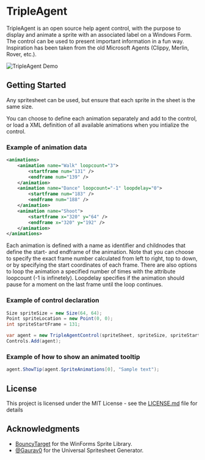 # TripleAgent

TripleAgent is an open source help agent control, with the purpose to display and animate a sprite with an associated label on a Windows Form. The control can be used to present important information in a fun way. Inspiration has been taken from the old Microsoft Agents (Clippy, Merlin, Rover, etc.).

![TripleAgent Demo](http://wip.johnhellbom.com/images/github/tripleagent.png)

## Getting Started

Any spritesheet can be used, but ensure that each sprite in the sheet is the same size.

You can choose to define each animation separately and add to the control, or load a XML definition of all available animations when you intialize the control.

### Example of animation data
```xml  
<animations>
    <animation name="Walk" loopcount="3">
        <startframe num="131" />
        <endframe num="139" />
    </animation>
    <animation name="Dance" loopcount="-1" loopdelay="0">
        <startframe num="183" />
        <endframe num="188" />
    </animation>
    <animation name="Shoot">
        <startframe x="320" y="64" />
        <endframe x="320" y="192" />
    </animation>
</animations>
```
Each animation is defined with a name as identifier and childnodes that define the start- and endframe of the animation. Note that you can choose to specify the exact frame number calculated from left to right, top to down, or by specifying the start coordinates of each frame. There are also options to loop the animation a specified number of times with the attribute loopcount (-1 is infinetely). Loopdelay specifies if the animation should pause for a moment on the last frame until the loop continues. 

### Example of control declaration
```C#
Size spriteSize = new Size(64, 64);
Point spriteLocation = new Point(0, 0);
int spriteStartFrame = 131;

var agent = new TripleAgentControl(spriteSheet, spriteSize, spriteStartFrame, spriteLocation, animationFrameData);
Controls.Add(agent);
```

### Example of how to show an animated tooltip
```C#
agent.ShowTip(agent.SpriteAnimations[0], "Sample text");
```

## License

This project is licensed under the MIT License - see the [LICENSE.md](LICENSE.md) file for details

## Acknowledgments
* [BouncyTarget](https://www.codeproject.com/Articles/1085446/Using-Sprites-Inside-Windows-Forms) for the WinForms Sprite Library.
* [@Gaurav0](https://github.com/gaurav0/Universal-LPC-Spritesheet-Character-Generator) for the Universal Spritesheet Generator.
